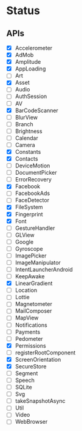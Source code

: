 # Status

## APIs

* [x] Accelerometer
* [x] AdMob
* [x] Amplitude
* [x] AppLoading
* [ ] Art
* [x] Asset
* [ ] Audio
* [ ] AuthSession
* [ ] AV
* [x] BarCodeScanner
* [ ] BlurView
* [ ] Branch
* [ ] Brightness
* [ ] Calendar
* [ ] Camera
* [x] Constants
* [x] Contacts
* [ ] DeviceMotion
* [ ] DocumentPicker
* [ ] ErrorRecovery
* [x] Facebook
* [ ] FacebookAds
* [ ] FaceDetector
* [x] FileSystem
* [x] Fingerprint
* [x] Font
* [ ] GestureHandler
* [ ] GLView
* [ ] Google
* [ ] Gyroscope
* [ ] ImagePicker
* [ ] ImageManipulator
* [ ] IntentLauncherAndroid
* [ ] KeepAwake
* [x] LinearGradient
* [ ] Location
* [ ] Lottie
* [ ] Magnetometer
* [ ] MailComposer
* [ ] MapView
* [ ] Notifications
* [ ] Payments
* [ ] Pedometer
* [x] Permissions
* [ ] registerRootComponent
* [x] ScreenOrientation
* [x] SecureStore
* [ ] Segment
* [ ] Speech
* [ ] SQLite
* [ ] Svg
* [ ] takeSnapshotAsync
* [ ] Util
* [ ] Video
* [ ] WebBrowser
